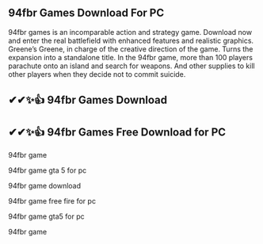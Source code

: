 ## 94fbr Games Download For PC
94fbr games is an incomparable action and strategy game. Download now and enter the real battlefield with enhanced features and realistic graphics. Greene’s Greene, in charge of the creative direction of the game. Turns the expansion into a standalone title. In the 94fbr game, more than 100 players parachute onto an island and search for weapons. And other supplies to kill other players when they decide not to commit suicide.
## ✔✔✨👍 94fbr Games Download
## ✔✔✨👍 94fbr Games Free Download for PC

94fbr game

94fbr game gta 5 for pc

94fbr game download

94fbr game free fire for pc

94fbr game gta5 for pc

94fbr game
